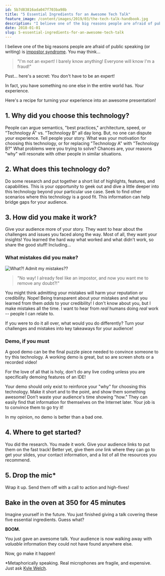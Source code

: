 ```yaml
---
id: 5b7d83816ada047f703ba98b
title: "5 Essential Ingredients for an Awesome Tech Talk"
feature_image: /content/images/2019/03/the-tech-talk-handbook.jpg
description: "I believe one of the big reasons people are afraid of public speaking (or writing) is impostor syndrome. You may think..."
date: 2018-01-01
slug: 5-essential-ingredients-for-an-awesome-tech-talk
---
```


I believe one of the big reasons people are afraid of public speaking (or writing) is [impostor syndrome](https://en.wikipedia.org/wiki/Impostor_syndrome). You may think...

> "I'm not an expert! I barely know anything! Everyone will know I'm a fraud!"

Psst... here's a secret: You don't have to be an expert!

In fact, you have something no one else in the entire world has. _Your_ experience.

Here's a recipe for turning your experience into an awesome presentation!

## 1\. Why did you choose this technology?

People can argue semantics, "best practices," architecture, speed, or "Technology A" vs. "Technology B" all day long. But, no one can dispute _your_ experience. Tell people your story. What was your motivation for choosing this technology, or for replacing "Technology A" with "Technology B?" What problems were you trying to solve? Chances are, your reasons "why" will resonate with other people in similar situations.

## 2\. What does this technology do?

Do some research and put together a short list of highlights, features, and capabilities. This is your opportunity to geek out and dive a little deeper into this technology beyond your particular use case. Seek to find other scenarios where this technology is a good fit. This information can help bridge gaps for your audience.

## 3\. How did you make it work?

Give your audience more of your story. They want to hear about the challenges and issues you faced along the way. Most of all, they want your insights! You learned the hard way what worked and what didn't work, so share the good stuff! Including…

### What mistakes did you make?

![What?! Admit my mistakes??](/content/images/2018/01/A0AA2FA8-EB76-40AA-90F6-EA5DFC5F4F3F.jpeg)

> "No way! I already feel like an impostor, and now you want me to remove any doubt?!"

You might think admitting your mistakes will harm your reputation or credibility. Nope! Being transparent about your mistakes and what you learned from them _adds_ to your credibility! I don't know about you, but I make mistakes all the time. I want to hear from _real_ humans doing _real_ work -- people I can relate to.

If you were to do it all over, what would you do differently? Turn your challenges and mistakes into key takeaways for your audience!

### Demo, if you must

A good demo can be the final puzzle piece needed to convince someone to try this technology. A working demo is great, but so are screen shots or a recorded video!

For the love of all that is holy, don't do any live coding unless you are specifically demoing features of an IDE!

Your demo should only exist to reinforce your "why" for choosing this technology. Make it short and to the point, and show them something awesome! Don't waste your audience's time showing "how." They can easily find that information for themselves on the Internet later. Your job is to convince them to go try it!

In my opinion, no demo is better than a bad one.

## 4\. Where to get started?

You did the research. You made it work. Give your audience links to put them on the fast track! Better yet, give them _one_ link where they can go to get your slides, your contact information, and a list of all the resources you recommend.

## 5\. Drop the mic\*

Wrap it up. Send them off with a call to action and high-fives!

## Bake in the oven at 350 for 45 minutes

Imagine yourself in the future. You just finished giving a talk covering these five essential ingredients. Guess what?

**BOOM.**

You just gave an awesome talk. Your audience is now walking away with _valuable_ information they could not have found anywhere else.

Now, go make it happen!

\*Metaphorically speaking. Real microphones are fragile, and expensive. Just ask [Kyle Welch](https://x.com/kylewelch).
